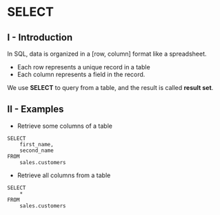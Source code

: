 # SELECT
## I - Introduction
In SQL, data is organized in a [row, column] format like a spreadsheet.
- Each row represents a unique record in a table
- Each column represents a field in the record.

We use __SELECT__ to query from a table, and the result is called __result set__.

## II - Examples
- Retrieve some columns of a table
```
SELECT
    first_name,
    second_name
FROM
    sales.customers
```

- Retrieve all columns from a table 
```
SELECT
    *
FROM
    sales.customers
```
